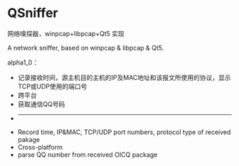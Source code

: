 QSniffer
========

网络嗅探器，winpcap+libpcap+Qt5 实现

A network sniffer, based on winpcap & libpcap & Qt5.

alpha1_0：
 * 记录接收时间，源主机目的主机的IP及MAC地址和该报文所使用的协议，显示TCP或UDP使用的端口号
 * 跨平台
 * 获取通信QQ号码
 * ----------
 * Record time, IP&MAC, TCP/UDP port numbers, protocol type of received pakage
 * Cross-platform
 * parse QQ number from received OICQ package 
